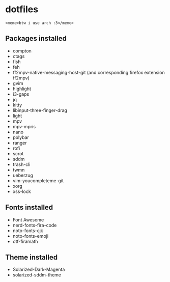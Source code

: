 # dotfiles
`<meme>btw i use arch :3</meme>`

## Packages installed
- compton
- ctags
- fish
- feh
- ff2mpv-native-messaging-host-git (and corresponding firefox extension ff2mpv)
- gvim
- highlight
- i3-gaps
- jq
- kitty
- libinput-three-finger-drag
- light
- mpv
- mpv-mpris
- nano
- polybar
- ranger
- rofi
- scrot
- sddm
- trash-cli
- twmn
- ueberzug
- vim-youcompleteme-git
- xorg
- xss-lock

## Fonts installed
- Font Awesome
- nerd-fonts-fira-code
- noto-fonts-cjk
- noto-fonts-emoji
- otf-firamath

## Theme installed
- Solarized-Dark-Magenta
- solarized-sddm-theme
